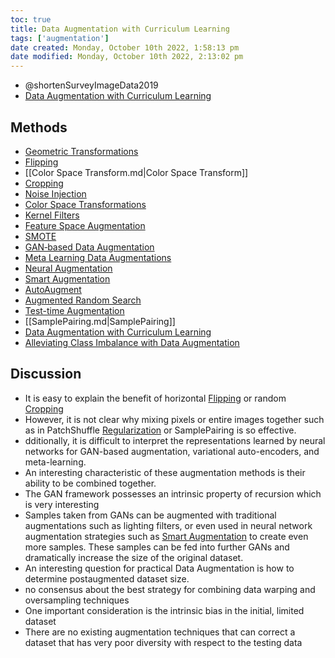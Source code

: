 ```yaml
---
toc: true
title: Data Augmentation with Curriculum Learning
tags: ['augmentation']
date created: Monday, October 10th 2022, 1:58:13 pm
date modified: Monday, October 10th 2022, 2:13:02 pm
---
```




- @shortenSurveyImageData2019
- [Data Augmentation with Curriculum Learning](Data%20Augmentation%20with%20Curriculum%20Learning.md)

## Methods
- [Geometric Transformations](Geometric%20Transformations.md)
- [Flipping](Flipping.md)
- [[Color Space Transform.md|Color Space Transform]]
- [Cropping](Cropping.md)
- [Noise Injection](Noise%20Injection.md)
- [Color Space Transformations](Color%20Space%20Transformations.md)
- [Kernel Filters](Kernel%20Filters.md)
- [Feature Space Augmentation](Feature%20Space%20Augmentation.md)
- [SMOTE](SMOTE.md)
- [GAN‐based Data Augmentation](GAN‐based%20Data%20Augmentation.md)
- [Meta Learning Data Augmentations](Meta%20Learning%20Data%20Augmentations.md)
- [Neural Augmentation](Neural%20Augmentation.md)
- [Smart Augmentation](Smart%20Augmentation.md)
- [AutoAugment](AutoAugment.md)
- [Augmented Random Search](Augmented%20Random%20Search.md)
- [Test-time Augmentation](Test-time%20Augmentation.md)
- [[SamplePairing.md|SamplePairing]]
- [Data Augmentation with Curriculum Learning](Data%20Augmentation%20with%20Curriculum%20Learning.md)
- [Alleviating Class Imbalance with Data Augmentation](Alleviating%20Class%20Imbalance%20with%20Data%20Augmentation.md)

## Discussion
- It is easy to explain the benefit of horizontal [Flipping](Flipping.md) or random [Cropping](Cropping.md)
- However, it is not clear why mixing pixels or entire images together such as in PatchShuffle [Regularization](Regularization.md) or SamplePairing is so effective.
- dditionally, it is difficult to interpret the representations learned by neural networks for GAN-based augmentation, variational auto-encoders, and meta-learning.
- An interesting characteristic of these augmentation methods is their ability to be combined together.
- The GAN framework possesses an intrinsic property of recursion which is very interesting
- Samples taken from GANs can be augmented with traditional augmentations such as lighting filters, or even used in neural network augmentation strategies such as [Smart Augmentation](Smart%20Augmentation.md) to create even more samples. These samples can be fed into further GANs and dramatically increase the size of the original dataset.
- An interesting question for practical Data Augmentation is how to determine postaugmented dataset size.
- no consensus about the best strategy for combining data warping and oversampling techniques
- One important consideration is the intrinsic bias in the initial, limited dataset
- There are no existing augmentation techniques that can correct a dataset that has very poor diversity with respect to the testing data



